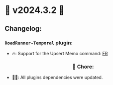 # 🚀 v2024.3.2 🚀

## Changelog:

### `RoadRunner-Temporal` plugin:

- 🔥: Support for the Upsert Memo command: [FR](https://github.com/temporalio/sdk-php/issues/557)

### <center>🧹 Chore:</center>

- 🧑‍🏭: All plugins dependencies were updated.
